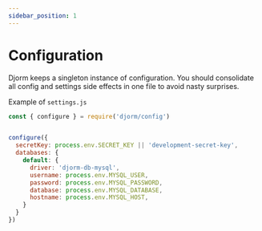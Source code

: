 ```yaml
---
sidebar_position: 1
---
```

# Configuration

Djorm keeps a singleton instance of configuration. You should consolidate all config and settings side effects in one file to avoid nasty surprises.

Example of `settings.js`

```javascript
const { configure } = require('djorm/config')


configure({
  secretKey: process.env.SECRET_KEY || 'development-secret-key',
  databases: {
    default: {
      driver: 'djorm-db-mysql',
      username: process.env.MYSQL_USER,
      password: process.env.MYSQL_PASSWORD,
      database: process.env.MYSQL_DATABASE,
      hostname: process.env.MYSQL_HOST,
    }
  }
})

```
